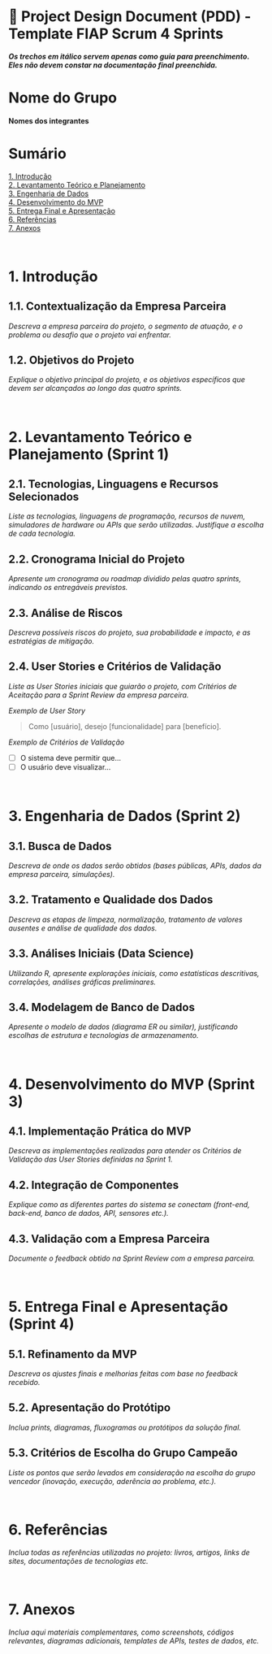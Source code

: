 # 📄 Project Design Document (PDD) - Template FIAP Scrum 4 Sprints

**_Os trechos em itálico servem apenas como guia para preenchimento. Eles não devem constar na documentação final preenchida._**

# Nome do Grupo

#### Nomes dos integrantes

# Sumário

[1. Introdução](#c1)  
[2. Levantamento Teórico e Planejamento](#c2)  
[3. Engenharia de Dados](#c3)  
[4. Desenvolvimento do MVP](#c4)  
[5. Entrega Final e Apresentação](#c5)  
[6. Referências](#c6)  
[7. Anexos](#c7)

<br>

# <a name="c1"></a>1. Introdução

## 1.1. Contextualização da Empresa Parceira

*Descreva a empresa parceira do projeto, o segmento de atuação, e o problema ou desafio que o projeto vai enfrentar.*

## 1.2. Objetivos do Projeto

*Explique o objetivo principal do projeto, e os objetivos específicos que devem ser alcançados ao longo das quatro sprints.*

<br>

# <a name="c2"></a>2. Levantamento Teórico e Planejamento (Sprint 1)

## 2.1. Tecnologias, Linguagens e Recursos Selecionados

*Liste as tecnologias, linguagens de programação, recursos de nuvem, simuladores de hardware ou APIs que serão utilizadas. Justifique a escolha de cada tecnologia.*

## 2.2. Cronograma Inicial do Projeto

*Apresente um cronograma ou roadmap dividido pelas quatro sprints, indicando os entregáveis previstos.*

## 2.3. Análise de Riscos

*Descreva possíveis riscos do projeto, sua probabilidade e impacto, e as estratégias de mitigação.*

## 2.4. User Stories e Critérios de Validação

*Liste as User Stories iniciais que guiarão o projeto, com Critérios de Aceitação para a Sprint Review da empresa parceira.*

*Exemplo de User Story*

> Como [usuário], desejo [funcionalidade] para [benefício].

*Exemplo de Critérios de Validação*
- [ ] O sistema deve permitir que...
- [ ] O usuário deve visualizar...

<br>

# <a name="c3"></a>3. Engenharia de Dados (Sprint 2)

## 3.1. Busca de Dados

*Descreva de onde os dados serão obtidos (bases públicas, APIs, dados da empresa parceira, simulações).* 

## 3.2. Tratamento e Qualidade dos Dados

*Descreva as etapas de limpeza, normalização, tratamento de valores ausentes e análise de qualidade dos dados.*

## 3.3. Análises Iniciais (Data Science)

*Utilizando R, apresente explorações iniciais, como estatísticas descritivas, correlações, análises gráficas preliminares.*

## 3.4. Modelagem de Banco de Dados

*Apresente o modelo de dados (diagrama ER ou similar), justificando escolhas de estrutura e tecnologias de armazenamento.*

<br>

# <a name="c4"></a>4. Desenvolvimento do MVP (Sprint 3)

## 4.1. Implementação Prática do MVP

*Descreva as implementações realizadas para atender os Critérios de Validação das User Stories definidas na Sprint 1.*

## 4.2. Integração de Componentes

*Explique como as diferentes partes do sistema se conectam (front-end, back-end, banco de dados, API, sensores etc.).*

## 4.3. Validação com a Empresa Parceira

*Documente o feedback obtido na Sprint Review com a empresa parceira.*

<br>

# <a name="c5"></a>5. Entrega Final e Apresentação (Sprint 4)

## 5.1. Refinamento da MVP

*Descreva os ajustes finais e melhorias feitas com base no feedback recebido.*

## 5.2. Apresentação do Protótipo

*Inclua prints, diagramas, fluxogramas ou protótipos da solução final.*

## 5.3. Critérios de Escolha do Grupo Campeão

*Liste os pontos que serão levados em consideração na escolha do grupo vencedor (inovação, execução, aderência ao problema, etc.).*

<br>

# <a name="c6"></a>6. Referências

*Inclua todas as referências utilizadas no projeto: livros, artigos, links de sites, documentações de tecnologias etc.*

<br>

# <a name="c7"></a>7. Anexos

*Inclua aqui materiais complementares, como screenshots, códigos relevantes, diagramas adicionais, templates de APIs, testes de dados, etc.*
